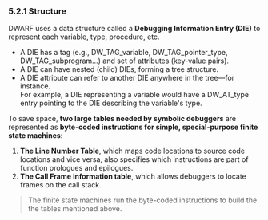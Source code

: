 ### 5.2.1 Structure

DWARF uses a data structure called a **Debugging Information Entry (DIE)** to represent each variable, type, procedure, etc. 
- A DIE has a tag (e.g., DW_TAG_variable, DW_TAG_pointer_type, DW_TAG_subprogram…) and set of attributes (key-value pairs). 
- A DIE can have nested (child) DIEs, forming a tree structure. 
- A DIE attribute can refer to another DIE anywhere in the tree—for instance.  
    For example, a DIE representing a variable would have a DW_AT_type entry pointing to the DIE describing the variable's type.

To save space, **two large tables needed by symbolic debuggers** are represented as **byte-coded instructions for simple, special-purpose finite state machines**:

1. **The Line Number Table**, which maps code locations to source code locations and vice versa, also specifies which instructions are part of function prologues and epilogues. 
2. **The Call Frame Information table**, which allows debuggers to locate frames on the call stack.

>The finite state machines run the byte-coded instructions to build the the tables mentioned above.

